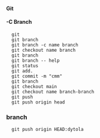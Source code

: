 #### Git
#### -C Branch
```
  git
  git branch
  git branch -c name branch
  git checkout name branch
  git branch
  git branch -- help
  git status
  git add.
  git commit -m "cmm"
  git branch
  git checkout main
  git checkout name branch-branch
  git push
  git push origin head

```
### branch
```
  git push origin HEAD:dytola
```
 
